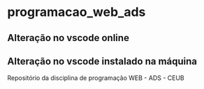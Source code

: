 # programacao_web_ads

## Alteração no vscode online

## Alteração no vscode instalado na máquina

Repositório da disciplina de programação WEB - ADS - CEUB
